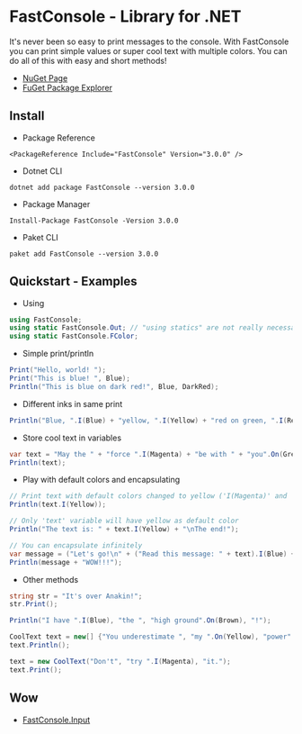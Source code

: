 # FastConsole - Library for .NET
It's never been so easy to print messages to the console. With FastConsole you can print simple values or super cool text with multiple colors. You can do all of this with easy and short methods!
* [NuGet Page](https://www.nuget.org/packages/FastConsole/)
* [FuGet Package Explorer](https://www.fuget.org/packages/FastConsole/3.0.0)
## Install
* Package Reference
```csproj
<PackageReference Include="FastConsole" Version="3.0.0" />
```
* Dotnet CLI
```
dotnet add package FastConsole --version 3.0.0
```
* Package Manager
```
Install-Package FastConsole -Version 3.0.0
```
* Paket CLI
```
paket add FastConsole --version 3.0.0
```

## Quickstart - Examples
* Using
```c#
using FastConsole;
using static FastConsole.Out; // "using statics" are not really necessary
using static FastConsole.FColor;
```
* Simple print/println
```c#
Print("Hello, world! ");
Print("This is blue! ", Blue);
Println("This is blue on dark red!", Blue, DarkRed);
```
* Different inks in same print
```c#
Println("Blue, ".I(Blue) + "yellow, ".I(Yellow) + "red on green, ".I(Red).On(Green) + "default color, " + "default on cyan, ".On(Cyan) + "wow!");
```
* Store cool text in variables
```c#
var text = "May the " + "force ".I(Magenta) + "be with " + "you".On(Green) + "!";  // 'var' --> 'CoolText' (class)
Println(text);
```
* Play with default colors and encapsulating
```c#
// Print text with default colors changed to yellow ('I(Magenta)' and 'On(Green)' will not be overriden!)
Println(text.I(Yellow));

// Only 'text' variable will have yellow as default color
Println("The text is: " + text.I(Yellow) + "\nThe end!");

// You can encapsulate infinitely
var message = ("Let's go!\n" + ("Read this message: " + text).I(Blue) + "\n" + ("Now, read other message: " + "This".On(Green) + " is the " + "way".I(Red) + "!").On(Black) + "\n").I(Yellow);
Println(message + "WOW!!!");
```
* Other methods
```c#
string str = "It's over Anakin!";
str.Print();

Println("I have ".I(Blue), "the ", "high ground".On(Brown), "!");

CoolText text = new[] {"You underestimate ", "my ".On(Yellow), "power".I(Red), "!"};
text.Println();

text = new CoolText("Don't", "try ".I(Magenta), "it.");
text.Print();
```
## Wow
* [FastConsole.Input](https://github.com/TochaFh/FastConsole.Input)
